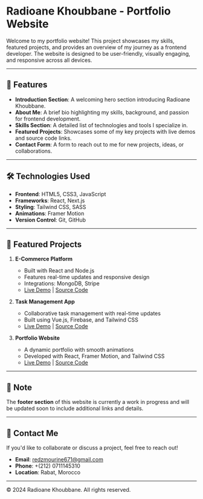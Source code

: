 # Radioane Khoubbane - Portfolio Website

Welcome to my portfolio website! This project showcases my skills, featured projects, and provides an overview of my journey as a frontend developer. The website is designed to be user-friendly, visually engaging, and responsive across all devices.

---

## 🚀 Features

- **Introduction Section**: A welcoming hero section introducing Radioane Khoubbane.
- **About Me**: A brief bio highlighting my skills, background, and passion for frontend development.
- **Skills Section**: A detailed list of technologies and tools I specialize in.
- **Featured Projects**: Showcases some of my key projects with live demos and source code links.
- **Contact Form**: A form to reach out to me for new projects, ideas, or collaborations.

---

## 🛠️ Technologies Used

- **Frontend**: HTML5, CSS3, JavaScript
- **Frameworks**: React, Next.js
- **Styling**: Tailwind CSS, SASS
- **Animations**: Framer Motion
- **Version Control**: Git, GitHub

---

## 🌟 Featured Projects

1. **E-Commerce Platform**
   - Built with React and Node.js
   - Features real-time updates and responsive design
   - Integrations: MongoDB, Stripe
   - [Live Demo](#) | [Source Code](#)

2. **Task Management App**
   - Collaborative task management with real-time updates
   - Built using Vue.js, Firebase, and Tailwind CSS
   - [Live Demo](#) | [Source Code](#)

3. **Portfolio Website**
   - A dynamic portfolio with smooth animations
   - Developed with React, Framer Motion, and Tailwind CSS
   - [Live Demo](#) | [Source Code](#)

---

## 📌 Note

The **footer section** of this website is currently a work in progress and will be updated soon to include additional links and details.

---

## 📧 Contact Me

If you'd like to collaborate or discuss a project, feel free to reach out!

- **Email**: redzmourine671@gmail.com
- **Phone**: +(212) 0711145310
- **Location**: Rabat, Morocco

---

© 2024 Radioane Khoubbane. All rights reserved.
